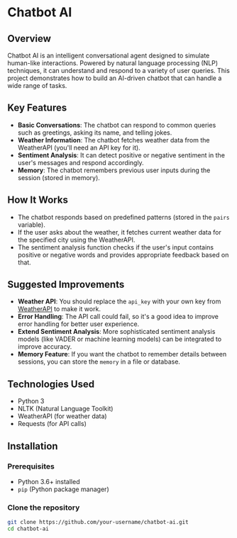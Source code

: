 # Chatbot AI

## Overview
Chatbot AI is an intelligent conversational agent designed to simulate human-like interactions. Powered by natural language processing (NLP) techniques, it can understand and respond to a variety of user queries. This project demonstrates how to build an AI-driven chatbot that can handle a wide range of tasks.

## Key Features
- **Basic Conversations**: The chatbot can respond to common queries such as greetings, asking its name, and telling jokes.
- **Weather Information**: The chatbot fetches weather data from the WeatherAPI (you'll need an API key for it).
- **Sentiment Analysis**: It can detect positive or negative sentiment in the user's messages and respond accordingly.
- **Memory**: The chatbot remembers previous user inputs during the session (stored in memory).

## How It Works
- The chatbot responds based on predefined patterns (stored in the `pairs` variable).
- If the user asks about the weather, it fetches current weather data for the specified city using the WeatherAPI.
- The sentiment analysis function checks if the user's input contains positive or negative words and provides appropriate feedback based on that.

## Suggested Improvements
- **Weather API**: You should replace the `api_key` with your own key from [WeatherAPI](https://www.weatherapi.com/) to make it work.
- **Error Handling**: The API call could fail, so it's a good idea to improve error handling for better user experience.
- **Extend Sentiment Analysis**: More sophisticated sentiment analysis models (like VADER or machine learning models) can be integrated to improve accuracy.
- **Memory Feature**: If you want the chatbot to remember details between sessions, you can store the `memory` in a file or database.

## Technologies Used
- Python 3
- NLTK (Natural Language Toolkit)
- WeatherAPI (for weather data)
- Requests (for API calls)

## Installation

### Prerequisites
- Python 3.6+ installed
- `pip` (Python package manager)

### Clone the repository
```bash
git clone https://github.com/your-username/chatbot-ai.git
cd chatbot-ai
